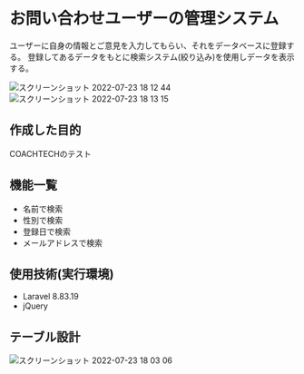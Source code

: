 # お問い合わせユーザーの管理システム
ユーザーに自身の情報とご意見を入力してもらい、それをデータベースに登録する。
登録してあるデータをもとに検索システム(絞り込み)を使用しデータを表示する。

![スクリーンショット 2022-07-23 18 12 44](https://user-images.githubusercontent.com/104364543/180598801-dd4b0dc9-1132-4d8c-b01e-0d84cb9f23d1.png)
![スクリーンショット 2022-07-23 18 13 15](https://user-images.githubusercontent.com/104364543/180598806-2e5f3802-e10c-48c4-aa51-833f493a87d0.png)

## 作成した目的
COACHTECHのテスト

## 機能一覧
- 名前で検索
- 性別で検索
- 登録日で検索
- メールアドレスで検索

## 使用技術(実行環境)
- Laravel 8.83.19
- jQuery

## テーブル設計
![スクリーンショット 2022-07-23 18 03 06](https://user-images.githubusercontent.com/104364543/180598522-e8911f0d-72ea-4c1b-8a3f-1b4fd58c1964.png)
